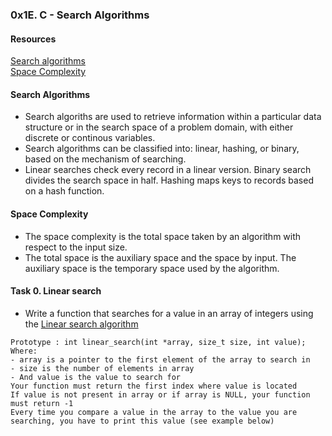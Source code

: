 ### 0x1E. C - Search Algorithms

#### Resources
[Search algorithms](https://en.wikipedia.org/wiki/Search_algorithm)  
[Space Complexity](https://www.geeksforgeeks.org/g-fact-86/)  

#### Search Algorithms
- Search algoriths are used to retrieve information within a particular data structure or in the search space of a problem domain, with either discrete or continous variables.
- Search algorithms can be classified into: linear, hashing, or binary, based on the mechanism of searching.
- Linear searches check every record in a linear version. Binary search divides the search space in half. Hashing maps keys to records based on a hash function.

#### Space Complexity
- The space complexity is the total space taken by an algorithm with respect to the input size. 
- The total space is the auxiliary space and the space by input. The auxiliary space is the temporary space used by the algorithm.

#### Task 0. Linear search
- Write a function that searches for a value in an array of integers using the [Linear search algorithm](https://en.wikipedia.org/wiki/Linear_search)
```
Prototype : int linear_search(int *array, size_t size, int value);
Where:
- array is a pointer to the first element of the array to search in
- size is the number of elements in array
- And value is the value to search for
Your function must return the first index where value is located
If value is not present in array or if array is NULL, your function must return -1
Every time you compare a value in the array to the value you are searching, you have to print this value (see example below)
```
